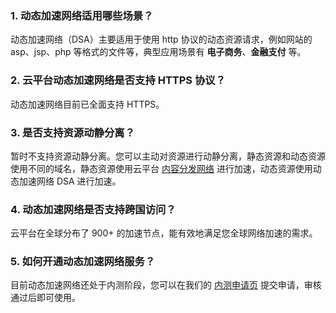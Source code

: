 ### 1. 动态加速网络适用哪些场景？
动态加速网络（DSA）主要适用于使用 http 协议的动态资源请求，例如网站的 asp、jsp、php 等格式的文件等，典型应用场景有 **电子商务**、**金融支付** 等。

### 2. 云平台动态加速网络是否支持 HTTPS 协议？
动态加速网络目前已全面支持 HTTPS。

### 3. 是否支持资源动静分离？
暂时不支持资源动静分离。您可以主动对资源进行动静分离，静态资源和动态资源使用不同的域名，静态资源使用云平台 [内容分发网络](http://tce.fsphere.cn/product/cdn) 进行加速，动态资源使用动态加速网络 DSA 进行加速。

### 4. 动态加速网络是否支持跨国访问？
云平台在全球分布了 900+ 的加速节点，能有效地满足您全球网络加速的需求。

### 5. 如何开通动态加速网络服务？
目前动态加速网络还处于内测阶段，您可以在我们的 [内测申请页](http://tce.fsphere.cn/act/apply/dsa) 提交申请，审核通过后即可使用。
